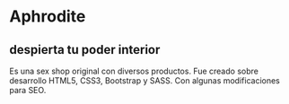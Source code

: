# Aphrodite
## despierta tu poder interior

Es una sex shop original con diversos productos. Fue creado sobre desarrollo HTML5, CSS3, Bootstrap y SASS. Con algunas modificaciones para SEO. 
